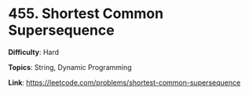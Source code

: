 # 455. Shortest Common Supersequence

**Difficulty**: Hard

**Topics**: String, Dynamic Programming

**Link**: https://leetcode.com/problems/shortest-common-supersequence

